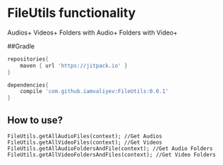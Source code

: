# FileUtils functionality
Audios+
Videos+
Folders with Audio+
Folders with Video+

##Gradle

```groovy
repositories{
    maven { url 'https://jitpack.io' }
}

dependencies{
    compile 'com.github.iamvaliyev:FileUtils:0.0.1'
}
```
## How to use?
    FileUtils.getAllAudioFiles(context); //Get Audios
    FileUtils.getAllVideoFiles(context); //Get Videos
    FileUtils.getAllAudioFoldersAndFile(context); //Get Audio Folders
    FileUtils.getAllVideoFoldersAndFiles(context); //Get Video Folders
